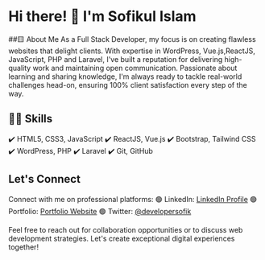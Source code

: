 # Hi there! 👋 I'm Sofikul Islam

##🟨 About Me
As a Full Stack  Developer, my focus is on creating flawless websites that delight clients. With expertise in WordPress, Vue.js,ReactJS, JavaScript, PHP and Laravel, I've built a reputation for delivering high-quality work and maintaining open communication. Passionate about learning and sharing knowledge, I'm always ready to tackle real-world challenges head-on, ensuring 100% client satisfaction every step of the way.

## 👨‍🏫 Skills
✔️ HTML5, CSS3, JavaScript
✔️ ReactJS, Vue.js
✔️ Bootstrap, Tailwind CSS
✔️ WordPress, PHP
✔️ Laravel
✔️ Git, GitHub


## Let's Connect
Connect with me on professional platforms:
🟢 LinkedIn: [LinkedIn Profile](https://www.linkedin.com/in/developersofik/)
🟢 Portfolio: [Portfolio Website](https://www.developersofik.xyz)
🟢 Twitter: [@developersofik](https://twitter.com/developersofik)

Feel free to reach out for collaboration opportunities or to discuss web development strategies. Let's create exceptional digital experiences together!
